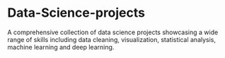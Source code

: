 # Data-Science-projects
A comprehensive collection of data science projects showcasing a wide range of skills including data cleaning, visualization, statistical analysis, machine learning and deep learning.
